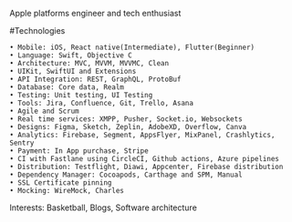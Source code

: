 Apple platforms engineer and tech enthusiast

#Technologies

```
• Mobile: iOS, React native(Intermediate), Flutter(Beginner)
• Language: Swift, Objective C
• Architecture: MVC, MVVM, MVVMC, Clean
• UIKit, SwiftUI and Extensions
• API Integration: REST, GraphQL, ProtoBuf
• Database: Core data, Realm
• Testing: Unit testing, UI Testing
• Tools: Jira, Confluence, Git, Trello, Asana
• Agile and Scrum
• Real time services: XMPP, Pusher, Socket.io, Websockets
• Designs: Figma, Sketch, Zeplin, AdobeXD, Overflow, Canva
• Analytics: Firebase, Segment, AppsFlyer, MixPanel, Crashlytics, Sentry
• Payment: In App purchase, Stripe
• CI with Fastlane using CircleCI, Github actions, Azure pipelines
• Distribution: Testflight, Diawi, Appcenter, Firebase distribution
• Dependency Manager: Cocoapods, Carthage and SPM, Manual
• SSL Certificate pinning
• Mocking: WireMock, Charles
```


Interests: Basketball, Blogs, Software architecture

<!---
nitanta/nitanta is a ✨ special ✨ repository because its `README.md` (this file) appears on your GitHub profile.
You can click the Preview link to take a look at your changes.
--->
